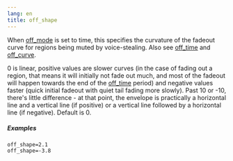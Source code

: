 ```yaml
---
lang: en
title: off_shape
---
```

When [off_mode](off_mode) is set to time, this specifies the curvature of
the fadeout curve for regions being muted by voice-stealing.
Also see [off_time](off_time) and [off_curve](off_curve).

0 is linear, positive values are slower curves
(in the case of fading out a region, that means it will initially not fade out
much, and most of the fadeout will happen towards the end of the [off_time](off_time)
period) and negative values faster (quick initial fadeout with quiet tail fading
more slowly). Past 10 or -10, there's little difference - at that point,
the envelope is practically a horizontal line and a vertical line (if positive)
or a vertical line followed by a horizontal line (if negative). Default is 0.

##### Examples

```
off_shape=2.1
off_shape=-3.8
```
